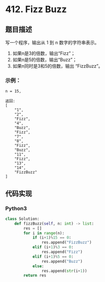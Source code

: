 # 412. Fizz Buzz

## 题目描述
写一个程序，输出从 1 到 n 数字的字符串表示。
1. 如果n是3的倍数，输出“Fizz”；
2. 如果n是5的倍数，输出“Buzz”；
3. 如果n同时是3和5的倍数，输出 “FizzBuzz”。

### 示例：
```
n = 15,

返回:
[
    "1",
    "2",
    "Fizz",
    "4",
    "Buzz",
    "Fizz",
    "7",
    "8",
    "Fizz",
    "Buzz",
    "11",
    "Fizz",
    "13",
    "14",
    "FizzBuzz"
]
```

## 代码实现
### Python3
```python
class Solution:
    def fizzBuzz(self, n: int) -> list:
        res = []
        for i in range(n):
            if (i+1)%15 == 0:
                res.append("FizzBuzz")
            elif (i+1)%3 == 0:
                res.append("Fizz")
            elif (i+1)%5 == 0:
                res.append("Buzz")
            else:
                res.append(str(i+1))
        return res

```